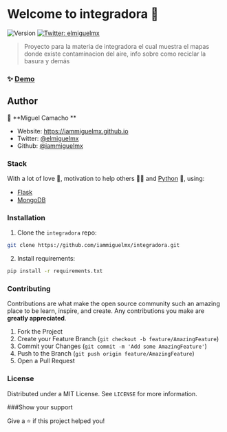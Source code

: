 # Welcome to integradora 👋
![Version](https://img.shields.io/badge/version-1.0-blue.svg?cacheSeconds=2592000)
[![Twitter: elmiguelmx](https://img.shields.io/twitter/follow/elmiguelmx.svg?style=social)](https://twitter.com/elmiguelmx)

> Proyecto para la materia de integradora el cual muestra el mapas donde existe contaminacion del aire, info sobre como reciclar la basura y demás

### ✨ [Demo](https://iammiguelmx-integradora.glitch.me/)

## Author

👤 **Miguel Camacho **

* Website: https://iammiguelmx.github.io
* Twitter: [@elmiguelmx](https://twitter.com/elmiguelmx)
* Github: [@iammiguelmx](https://github.com/iammiguelmx)

### Stack

With a lot of love 💖, motivation to help others 💪🏼 and [Python](https://www.python.org/) 🐍, using:

* [Flask](https://www.palletsprojects.com/p/flask/) <img src="https://emojis.slackmojis.com/emojis/images/1501021338/314/flask.png" width="15">
* [MongoDB](https://www.mongodb.com/) <img src="https://www.mongodb.com/assets/images/global/favicon.ico" width="15">

### Installation

1. Clone the `integradora` repo:
```bash
git clone https://github.com/iammiguelmx/integradora.git
```
2. Install requirements:
```bash
pip install -r requirements.txt
```

### Contributing

Contributions are what make the open source community such an amazing place to be learn, inspire, and create. Any contributions you make are **greatly appreciated**.

1. Fork the Project
2. Create your Feature Branch (`git checkout -b feature/AmazingFeature`)
3. Commit your Changes (`git commit -m 'Add some AmazingFeature'`)
4. Push to the Branch (`git push origin feature/AmazingFeature`)
5. Open a Pull Request


### License

Distributed under a MIT License. See `LICENSE` for more information.

###Show your support

Give a ⭐️ if this project helped you!

